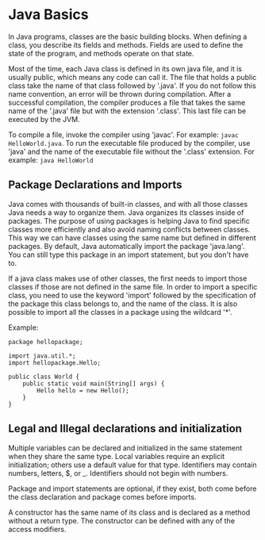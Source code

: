 # Java Basics

In Java programs, classes are the basic building blocks. When defining a class, you describe its fields and methods. Fields are used to define the state of the program, and methods operate on that state.

Most of the time, each Java class is defined in its own java file, and it is usually public, which means any code can call it. The file that holds a public class take the name of that class followed by '.java'. If you do not follow this name convention, an error will be thrown during compilation. After a successful compilation, the compiler produces a file that takes the same name of the '.java' file but with the extension '.class'. This last file can be executed by the JVM.

To compile a file, invoke the compiler using 'javac'. For example: `javac HelloWorld.java`.
To run the executable file produced by the compiler, use 'java' and the name of the executable file without the '.class' extension. For example: `java HelloWorld`

## Package Declarations and Imports

Java comes with thousands of built-in classes, and with all those classes Java needs a way to organize them. Java organizes its classes inside of packages. The purpose of using packages is helping Java to find specific classes more efficiently and also avoid naming conflicts between classes. This way we can have classes using the same name but defined in different packages. By default, Java automatically import the package 'java.lang'. You can still type this package in an import statement, but you don't have to.

If a java class makes use of other classes, the first needs to import those classes if those are not defined in the same file. In order to import a specific class, you need to use the keyword 'import' followed by the specification of the package this class belongs to, and the name of the class. It is also possible to import all the classes in a package using the wildcard '*'.

Example:

```
package hellopackage;

import java.util.*;
import hellopackage.Hello;

public class World {
	public static void main(String[] args) {
		Hello hello = new Hello();
	}
}

```

## Legal and Illegal declarations and initialization

Multiple variables can be declared and initialized in the same statement when they share the same type. Local variables require an explicit initialization; others use a default value for that type. Identifiers may contain numbers, letters, $, or _. Identifiers should not begin with numbers.

Package and import statements are optional, if they exist, both come before the class declaration and package comes before imports.

A constructor has the same name of its class and is declared as a method without a return type. The constructor can be defined with any of the access modifiers.

